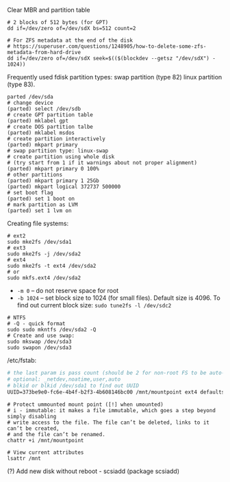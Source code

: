 Clear MBR and partition table
```shell
# 2 blocks of 512 bytes (for GPT)
dd if=/dev/zero of=/dev/sdX bs=512 count=2

# For ZFS metadata at the end of the disk
# https://superuser.com/questions/1248905/how-to-delete-some-zfs-metadata-from-hard-drive
dd if=/dev/zero of=/dev/sdX seek=$(($(blockdev --getsz "/dev/sdX") - 1024))
```

Frequently used fdisk partition types: swap partition (type 82) linux partition (type 83).

```shell
parted /dev/sda
# change device
(parted) select /dev/sdb
# create GPT partition table
(parted) mklabel gpt
# create DOS partition talbe
(parted) mklabel msdos
# create partition interactively
(parted) mkpart primary
# swap partition type: linux-swap
# create partition using whole disk
# (try start from 1 if it warnings about not proper alignment)
(parted) mkpart primary 0 100%
# other partitions
(parted) mkpart primary 1 25Gb
(parted) mkpart logical 372737 500000
# set boot flag
(parted) set 1 boot on
# mark partition as LVM
(parted) set 1 lvm on

```

Creating file systems:
```shell
# ext2
sudo mke2fs /dev/sda1
# ext3
sudo mke2fs -j /dev/sda2
# ext4
sudo mke2fs -t ext4 /dev/sda2
# or
sudo mkfs.ext4 /dev/sda2
```
* `-m 0` – do not reserve space for root
* `-b 1024` – set block size to 1024 (for small files). Default size is 4096. To find out current block size: `sudo tune2fs -l /dev/sdc2`
```shell
# NTFS
# -Q - quick format
sudo sudo mkntfs /dev/sda2 -Q
# Create and use swap:
sudo mkswap /dev/sda3
sudo swapon /dev/sda3
```
/etc/fstab:
```apache
# the last param is pass count (should be 2 for non-root FS to be auto-checked, 0 to disable check)
# optional: _netdev,noatime,user,auto
# blkid or blkid /dev/sda1 to find out UUID
UUID=373be9e0-fc6e-4b4f-b2f3-4b608146bc00 /mnt/mountpoint ext4 defaults 0 2
```
```shell
# Protect ummounted mount point ([!] when umounted)
# i - immutable: it makes a file immutable, which goes a step beyond simply disabling
# write access to the file. The file can’t be deleted, links to it can’t be created,
# and the file can’t be renamed.
chattr +i /mnt/mountpoint

# View current attributes
lsattr /mnt
```

(?) Add new disk without reboot - scsiadd (package scsiadd)

